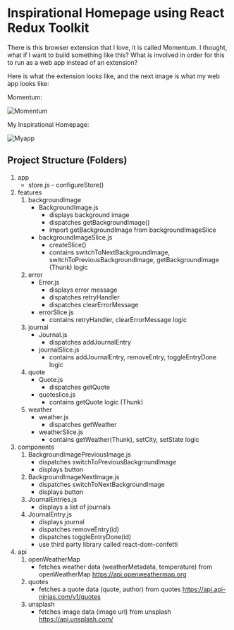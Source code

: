 # Inspirational Homepage using React Redux Toolkit

There is this browser extension that I love, it is called Momentum. I thought, what if I want to build something like this? What is involved in order for this to run as a web app instead of an extension?

Here is what the extension looks like, and the next image is what my web app looks like:

Momentum:

![Momentum](https://github.com/jogit82/inspirational-homepage-react-reduxtoolkit/blob/main/Screenshot%202023-05-23%20at%2011.38.34%20PM.png?raw=true)

My Inspirational Homepage:

![Myapp](https://github.com/jogit82/inspirational-homepage-react-reduxtoolkit/blob/main/Daily-planner-demo.gif?raw=true)

## Project Structure (Folders)

1. app
   - store.js - configureStore()
2. features
   1. backgroundImage
      - BackgroundImage.js
        - displays background image
        - dispatches getBackgroundImage()
        - import getBackgroundImage from backgroundImageSlice
      - backgroundImageSlice.js
        - createSlice()
        - contains switchToNextBackgroundImage, switchToPreviousBackgroundImage, getBackgroundImage (Thunk) logic
   2. error
      - Error.js
        - displays error message
        - dispatches retryHandler
        - dispatches clearErrorMessage
      - errorSlice.js
        - contains retryHandler, clearErrorMessage logic
   3. journal
      - Journal.js
        - dispatches addJournalEntry
      - journalSlice.js
        - contains addJournalEntry, removeEntry, toggleEntryDone logic
   4. quote
      - Quote.js
        - dispatches getQuote
      - quoteslice.js
        - contains getQuote logic (Thunk)
   5. weather
      - weather.js
        - dispatches getWeather
      - weatherSlice.js
        - contains getWeather(Thunk), setCity, setState logic
3. components
   1. BackgroundImagePreviousImage.js
      - dispatches switchToPreviousBackgroundImage
      - displays button
   2. BackgroundImageNextImage.js
      - dispatches switchToNextBackgroundImage
      - displays button
   3. JournalEntries.js
      - displays a list of journals
   4. JournalEntry.js
      - displays journal
      - dispatches removeEntry(id)
      - dispatches toggleEntryDone(id)
      - use third party library called react-dom-confetti
4. api
   1. openWeatherMap
      - fetches weather data (weatherMetadata, temperature) from openWeatherMap https://api.openweathermap.org
   2. quotes
      - fetches a quote data (quote, author) from quotes https://api.api-ninjas.com/v1/quotes
   3. unsplash
      - fetches image data (image url) from unsplash https://api.unsplash.com/
